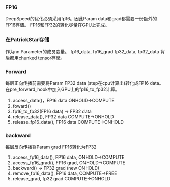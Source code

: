 ### FP16
DeepSpeed的优化必须采用fp16。因此Param data和grad都需要一份额外的FP16存储。
FP16和FP32的转化尽量在GPU上完成。

### 在PatrickStar存储
作为nn.Parameter的成员变量。
fp16_data, fp16_grad
fp32_data, fp32_data
背后都用chunked tensor存储。

### Forward
每层正向传播前需要将Param FP32 data (step在cpu计算出)转化成FP16 data。
在pre_forward_hook中加入GPU上的fp16_to_fp32计算。
1. access_data()，FP16 data ONHOLD->COMPUTE
2. foward()
3. fp16_to_fp32(FP16 data) -> FP32 data
4. release_data(), FP32 data COMPUTE->ONHOLD
5. release_fp16_data(), FP16 data COMPUTE->ONHOLD


### backward
每层反向传播将Param grad FP16转化为FP32

1. access_fp16_data(), FP16 data, ONHOLD->COMPUTE
2. access_fp16_grad(), FP16 grad, ONHOLD->COMPUTE
3. backward() -> FP32 grad (new ONHOLD)
4. remove_fp16_data(), FP16 data, COMPUTE->FREE
5. release_grad, fp32 grad COMPUTE->ONHOLD
